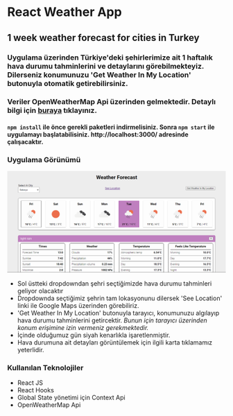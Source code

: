 # React Weather App
## 1 week weather forecast for cities in Turkey
### Uygulama üzerinden Türkiye'deki şehirlerimize ait 1 haftalık hava durumu tahminlerini ve detaylarını görebilmekteyiz. Dilerseniz konumunuzu 'Get Weather In My Location' butonuyla otomatik getirebilirsiniz.
### Veriler OpenWeatherMap Api üzerinden gelmektedir. Detaylı bilgi için [buraya](https://openweathermap.org) tıklayınız.
#### `npm install` ile önce gerekli paketleri indirmelisiniz. Sonra `npm start` ile uygulamayı başlatabilisiniz. http://localhost:3000/ adresinde çalışacaktır.

### Uygulama Görünümü
![app-view](weather-app-view.png)
- Sol üstteki dropdowndan şehri seçtiğimizde hava durumu tahminleri geliyor olacaktır
- Dropdownda seçtiğimiz şehrin tam lokasyonunu dilersek 'See Location' linki ile Google Maps üzerinden görebiliriz.
- 'Get Weather In My Location' butonuyla tarayıcı, konumunuzu algılayıp hava durumu tahminlerini getircektir. *Bunun için tarayıcı üzerinden konum erişimine izin vermeniz gerekmektedir.*
- İçinde olduğumuz gün siyah kenarlıkla işaretlenmiştir.
- Hava durumuna ait detayları görüntülemek için ilgili karta tıklamamız yeterlidir.

### Kullanılan Teknolojiler
- React JS
- React Hooks
- Global State yönetimi için Context Api
- OpenWeatherMap Api
